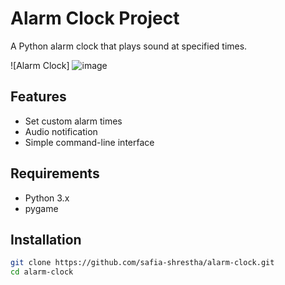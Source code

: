 # Alarm Clock Project

A Python alarm clock that plays sound at specified times.

![Alarm Clock] 
![image](https://github.com/user-attachments/assets/201582f2-b254-4caf-9f2e-70afe1ba30f7)

## Features
- Set custom alarm times
- Audio notification
- Simple command-line interface

## Requirements
- Python 3.x
- pygame

## Installation
```bash
git clone https://github.com/safia-shrestha/alarm-clock.git
cd alarm-clock

